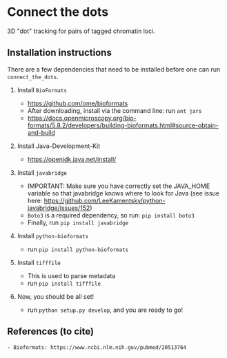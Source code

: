 # Connect the dots
3D "dot" tracking for pairs of tagged chromatin loci. 

## Installation instructions

There are a few dependencies that need to be installed before one can run `connect_the_dots`.

1. Install `BioFormats` 

    - https://github.com/ome/bioformats   
    - After downloading, install via the command line: run `ant jars`
    - https://docs.openmicroscopy.org/bio-formats/5.8.2/developers/building-bioformats.html#source-obtain-and-build
    
    
2. Install Java-Development-Kit

    - https://openjdk.java.net/install/
    

3. Install `javabridge`
    
    - IMPORTANT: Make sure you have correctly set the JAVA_HOME variable so that javabridge knows where to look for Java (see issue here: https://github.com/LeeKamentsky/python-javabridge/issues/152)
    - `Boto3` is a required dependency, so run: `pip install boto3`
    - Finally, run `pip install javabridge`


4. Install `python-bioformats`

    - run `pip install python-bioformats`
    
    
5. Install `tifffile`

    - This is used to parse metadata
    - run `pip install tifffile`   


6. Now, you should be all set!

    - run `python setup.py develop`, and you are ready to go!

## References (to cite)

    - Bioformats: https://www.ncbi.nlm.nih.gov/pubmed/20513764


